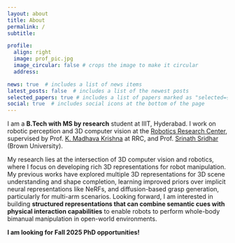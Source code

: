 ```yaml
---
layout: about
title: About
permalink: /
subtitle: 

profile:
  align: right
  image: prof_pic.jpg
  image_circular: false # crops the image to make it circular
  address: 

news: true  # includes a list of news items
latest_posts: false  # includes a list of the newest posts
selected_papers: true # includes a list of papers marked as "selected={true}"
social: true  # includes social icons at the bottom of the page
---
```


I am a **B.Tech with MS by research** student at IIIT, Hyderabad. I work on robotic perception and 3D computer vision at the [Robotics Research Center](https://robotics.iiit.ac.in/), supervised by Prof. [K. Madhava Krishna](https://scholar.google.co.in/citations?user=QDuPGHwAAAAJ&hl=en) at RRC, and Prof. [Srinath Sridhar](https://cs.brown.edu/people/ssrinath/) (Brown University).

My research lies at the intersection of 3D computer vision and robotics, where I focus on developing rich 3D representations for robot manipulation. My previous works have explored multiple 3D representations for 3D scene understanding and shape completion, learning improved priors over implicit neural representations like NeRFs, and diffusion-based grasp generation, particularly for multi-arm scenarios. Looking forward, I am interested in building **structured representations that can combine semantic cues with physical interaction capabilities** to enable robots to perform whole-body bimanual manipulation in open-world environments.

**I am looking for Fall 2025 PhD opportunities!**

